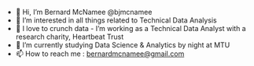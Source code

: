 - 👋 Hi, I’m Bernard McNamee @bjmcnamee
- 👀 I’m interested in all things related to Technical Data Analysis
- 💞️ I love to crunch data - I’m working as a Technical Data Analyst with a research charity, Heartbeat Trust
- 🌱 I’m currently studying Data Science & Analytics by night at MTU
- 📫 How to reach me : bernardmcnamee@gmail.com

<!---
bjmcnamee/bjmcnamee is a ✨ special ✨ repository because its `README.md` (this file) appears on your GitHub profile.
You can click the Preview link to take a look at your changes.
--->
